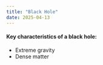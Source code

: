 ```yaml
---
title: "Black Hole"
date: 2025-04-13
---
```

#### Key characteristics of a black hole:
- Extreme gravity
- Dense matter
  
